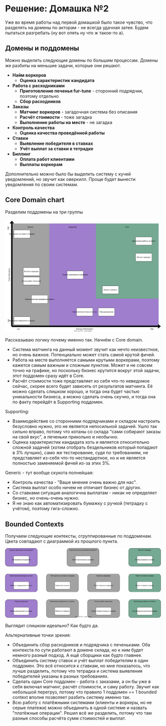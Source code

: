 # Решение: Домашка №2

Уже во время работы над первой домашкой было такое чувство,
что разделять на домены по акторам - не всегда удачная затея.
Будем пытаться разгребать (ну вот опять ну что ж такое-то а).

## Домены и поддомены

Можно выделить следующие домены по большим процессам.
Домены же разбиты на меньшие задачи, которые они решают.

- **Найм воркеров**
  - **Оценка характеристик кандидата**
- **Работа с расходниками**
  - **Приготовление печенья fur-tune** - сторонний подрядчик, поэтому отдельно
  - **Сбор расходников**
- **Заказы**
  - **Матчинг воркеров** - загадочная система без описания
  - **Расчёт стоимости** - тоже загадка
  - **Выполнение работы на месте** - не загадка
- **Контроль качества**
  - **Оценка качества проведённой работы**
- **Ставки**
  - **Выявление победителя в ставках**
  - **Учёт выплат за ставки в тетрадке**
- **Биллинг**
  - **Оплата работ клиентами**
  - **Выплаты воркерам**

Дополнительно можно было бы выделить систему с кучей уведомлений, но звучит как оверкилл.
Проще будет вынести уведомления по своим системам.

## Core Domain chart

Разделим поддомены на три группы

![core_domain_chart.svg](./materials/core_domain_chart.svg)

Рассказываю логику почему именно так. Начнём с Core domain.

- Система матчинга на данный момент звучит как нечто неизвестное, но очень важное.
  Потенциально может стать самой крутой фичей.
- Работа на месте выполняется самыми крутыми воркерами,
  поэтому кажется самым важным и сложным пунктом.
  Может и не совсем точно на графике,
  но поскольку бизнес крутится вокруг этой задачи,
  этот поддомен сразу идёт в Core.
- Расчёт стоимости тоже представляет из себя что-то неведомое сейчас,
  скорее всего будет зависеть от результатов матчинга.
  Её можно сделать слишком хорошо, и тогда она будет частью уникальности бизнеса,
  а можно сделать очень скучно, и тогда она по факту перейдёт в Supporting поддомен.

Supporting:

- Взаимодействие со сторонними подрядчиками и складом настроить безусловно нужно,
  это не является непосильной задачей.
  Ушло так сильно вправо, потому что котаны со склада "сами собирают заказы на свой вкус",
  а печеньки прикольно и необычно.
- Оценка характеристик кандидата хоть и является относительно сложной задачей
  (хотим отобрать бездельников который попадают в 3% лучших), само же тестирование,
  судя по требованиям, не представляет из-себя что-то нестандартное,
  но и не является полностью заменяемой фичей из-за этих 3%.

Generic - тут вообще скукота полнейшая:

- Контроль качества - "Ваше мнение очень важно для нас".
- Система выплат особо ничем не отличает бизнес от других.
- Со ставками ситуация аналогична выплатам - никак не определяет бизнес,
  но очень-очень нужно.
- Я не знаю как автоматизировать бумажку с ручкой (тетрадку с учётом), поэтому гига-сложно.

## Bounded Contexts

Получаем следующие контексты, сгруппированные по поддоменам.
Цвета совпадают с диаграммой из прошлого пункта.

![bounded_contexts.svg](./materials/bounded_contexts.svg)

Выглядит слишком идеально? Как будто да.

Альтернативные точки зрения:

- Объединить сбор расходников и подрядчика с печеньками.
  Оба контекста по сути работают в домене склада, но к ним будет немного разный подход.
  А ещё сборщики как будто главнее.
- Объединить систему ставок и учёт выплат победителям в один поддомен.
  Это всё относится к ставкам, но мне показалось, что лучше разделить, потому что
  тетрадка и система выявления победителей указаны в разных требованиях.
- Сделать один Core поддомен - работа с заказами,
  а он бы уже в себя включал матчинг, расчёт стоимости, и саму работу.
  Звучит как небольшой перегруз, потому что правило 1 поддомен == 1 bounded context
  вполне позволяет разбить систему именно так.
- Всю работу с платёжными системами (клиенты и воркеры, но не серые платежи)
  можно объединить в одной системе и назвать "платёжные операции".
  Решил всё же разделить, потому что там разные способы расчёта сумм стоимостей и выплат.
